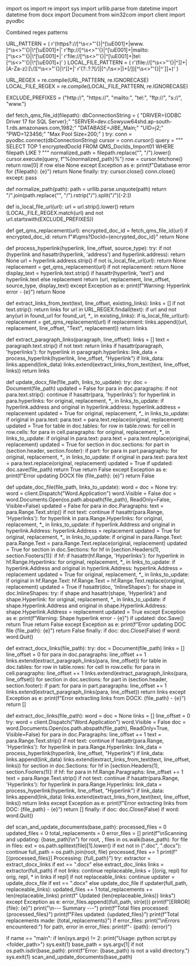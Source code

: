 import os import re import sys import urllib.parse from datetime import datetime from docx import Document from win32com import client import pyodbc

Combined regex patterns

URL_PATTERN = ( r'(https?://[^\s<>"'{}|\^[\uE001]+|www\.[^\s<>"\'{}|\\^[\uE001]+|' r'ftp://[^\s<>"'{}|\^[\uE001]+|mailto:[^\s<>"\'{}|\\^[\uE001]+|' r'file://[^\s<>"'{}|\^[\uE001]+|tel:[^\s<>"\'{}|\\^[\uE001]+)' ) LOCAL_FILE_PATTERN = ( r'(file://[^\s<>"'{}|\^\]]+|[A-Za-z]:[\\/][^\s<>"\'{}|\\^]]+|' r'(?:.?.?[\/]|[^:/\\s<>|]+[\/])[^\s<>"'{}|\^`]]+)' )

URL_REGEX = re.compile(URL_PATTERN, re.IGNORECASE) LOCAL_FILE_REGEX = re.compile(LOCAL_FILE_PATTERN, re.IGNORECASE)

EXCLUDE_PREFIXES = ("http://", "https://", "mailto:", "tel:", "ftp://", "s://", "www.")

def fetch_qms_file_id(filepath): dbConnectionString = ( "DRIVER={ODBC Driver 17 for SQL Server};" "SERVER=dev.c5owyuw64shd.ap-south-1.rds.amazonaws.com,1982;" "DATABASE=JIBE_Main;" "UID=j2;" "PWD=123456;" "Max Pool Size=200;" ) try: conn = pyodbc.connect(dbConnectionString) cursor = conn.cursor() query = """ SELECT TOP 1 encryptedDocId FROM QMS_DocIds_Import01 WHERE filepath LIKE ? """ normalized_path = filepath.replace("\", "/").lower() cursor.execute(query, f"%{normalized_path}%") row = cursor.fetchone() return row[0] if row else None except Exception as e: print(f"Database error for {filepath}: {e}") return None finally: try: cursor.close() conn.close() except: pass

def normalize_path(path): path = urllib.parse.unquote(path) return "/".join(path.replace("\", "/").rstrip("/").split("/")[-2:])

def is_local_file_url(url): url = url.strip().lower() return (LOCAL_FILE_REGEX.match(url) and not url.startswith(EXCLUDE_PREFIXES))

def get_qms_replacement(url): encrypted_doc_id = fetch_qms_file_id(url) if encrypted_doc_id: return f"#\qms?DocId={encrypted_doc_id}" return None

def process_hyperlink(hyperlink, line_offset, source_type): try: if not (hyperlink and hasattr(hyperlink, 'address') and hyperlink.address): return None url = hyperlink.address.strip() if not is_local_file_url(url): return None replacement = get_qms_replacement(url) if not replacement: return None display_text = hyperlink.text.strip() if hasattr(hyperlink, 'text') and hyperlink.text else replacement return (url, replacement, line_offset, source_type, display_text) except Exception as e: print(f"Warning: Hyperlink error - {e}") return None

def extract_links_from_text(text, line_offset, existing_links): links = [] if not text.strip(): return links for url in URL_REGEX.findall(text): if url and not any(url in found_url for found_url, *_ in existing_links): if is_local_file_url(url): replacement = get_qms_replacement(url) if replacement: links.append((url, replacement, line_offset, "Text", replacement)) return links

def extract_paragraph_links(paragraph, line_offset): links = [] text = paragraph.text.strip() if not text: return links if hasattr(paragraph, 'hyperlinks'): for hyperlink in paragraph.hyperlinks: link_data = process_hyperlink(hyperlink, line_offset, "Hyperlink") if link_data: links.append(link_data) links.extend(extract_links_from_text(text, line_offset, links)) return links

def update_docx_file(file_path, links_to_update): try: doc = Document(file_path) updated = False for para in doc.paragraphs: if not para.text.strip(): continue if hasattr(para, 'hyperlinks'): for hyperlink in para.hyperlinks: for original, replacement, *_ in links_to_update: if hyperlink.address and original in hyperlink.address: hyperlink.address = replacement updated = True for original, replacement, *_ in links_to_update: if original in para.text: para.text = para.text.replace(original, replacement) updated = True for table in doc.tables: for row in table.rows: for cell in row.cells: for para in cell.paragraphs: for original, replacement, *_ in links_to_update: if original in para.text: para.text = para.text.replace(original, replacement) updated = True for section in doc.sections: for part in (section.header, section.footer): if part: for para in part.paragraphs: for original, replacement, *_ in links_to_update: if original in para.text: para.text = para.text.replace(original, replacement) updated = True if updated: doc.save(file_path) return True return False except Exception as e: print(f"Error updating DOCX file {file_path}: {e}") return False

def update_doc_file(file_path, links_to_update): word = doc = None try: word = client.Dispatch("Word.Application") word.Visible = False doc = word.Documents.Open(os.path.abspath(file_path), ReadOnly=False, Visible=False) updated = False for para in doc.Paragraphs: text = para.Range.Text.strip() if not text: continue if hasattr(para.Range, 'Hyperlinks'): for hyperlink in para.Range.Hyperlinks: for original, replacement, *_ in links_to_update: if hyperlink.Address and original in hyperlink.Address: hyperlink.Address = replacement updated = True for original, replacement, *_ in links_to_update: if original in para.Range.Text: para.Range.Text = para.Range.Text.replace(original, replacement) updated = True for section in doc.Sections: for hf in [section.Headers(1), section.Footers(1)]: if hf: if hasattr(hf.Range, 'Hyperlinks'): for hyperlink in hf.Range.Hyperlinks: for original, replacement, *_ in links_to_update: if hyperlink.Address and original in hyperlink.Address: hyperlink.Address = replacement updated = True for original, replacement, *_ in links_to_update: if original in hf.Range.Text: hf.Range.Text = hf.Range.Text.replace(original, replacement) updated = True if hasattr(doc, 'InlineShapes'): for shape in doc.InlineShapes: try: if shape and hasattr(shape, 'Hyperlink') and shape.Hyperlink: for original, replacement, *_ in links_to_update: if shape.Hyperlink.Address and original in shape.Hyperlink.Address: shape.Hyperlink.Address = replacement updated = True except Exception as e: print(f"Warning: Shape hyperlink error - {e}") if updated: doc.Save() return True return False except Exception as e: print(f"Error updating DOC file {file_path}: {e}") return False finally: if doc: doc.Close(False) if word: word.Quit()

def extract_docx_links(file_path): try: doc = Document(file_path) links = [] line_offset = 0 for para in doc.paragraphs: line_offset += 1 links.extend(extract_paragraph_links(para, line_offset)) for table in doc.tables: for row in table.rows: for cell in row.cells: for para in cell.paragraphs: line_offset += 1 links.extend(extract_paragraph_links(para, line_offset)) for section in doc.sections: for part in (section.header, section.footer): if part: for para in part.paragraphs: line_offset += 1 links.extend(extract_paragraph_links(para, line_offset)) return links except Exception as e: print(f"Error extracting links from DOCX: {file_path} - {e}") return []

def extract_doc_links(file_path): word = doc = None links = [] line_offset = 0 try: word = client.Dispatch("Word.Application") word.Visible = False doc = word.Documents.Open(os.path.abspath(file_path), ReadOnly=True, Visible=False) for para in doc.Paragraphs: line_offset += 1 text = para.Range.Text.strip() if not text: continue if hasattr(para.Range, 'Hyperlinks'): for hyperlink in para.Range.Hyperlinks: link_data = process_hyperlink(hyperlink, line_offset, "Hyperlink") if link_data: links.append(link_data) links.extend(extract_links_from_text(text, line_offset, links)) for section in doc.Sections: for hf in [section.Headers(1), section.Footers(1)]: if hf: for para in hf.Range.Paragraphs: line_offset += 1 text = para.Range.Text.strip() if not text: continue if hasattr(para.Range, 'Hyperlinks'): for hyperlink in para.Range.Hyperlinks: link_data = process_hyperlink(hyperlink, line_offset, "Hyperlink") if link_data: links.append(link_data) links.extend(extract_links_from_text(text, line_offset, links)) return links except Exception as e: print(f"Error extracting links from DOC: {file_path} - {e}") return [] finally: if doc: doc.Close(False) if word: word.Quit()

def scan_and_update_documents(base_path): processed_files = 0 updated_files = 0 total_replacements = 0 error_files = [] print(f"\nScanning and updating: {base_path}\n") for root, , files in os.walk(base_path): for file in files: ext = os.path.splitext(file)[1].lower() if ext not in (".doc", ".docx"): continue full_path = os.path.join(root, file) processed_files += 1 print(f"[{processed_files}] Processing: {full_path}") try: extractor = extract_docx_links if ext == ".docx" else extract_doc_links links = extractor(full_path) if not links: continue replaceable_links = [(orig, repl) for orig, repl, * in links if repl] if not replaceable_links: continue updater = update_docx_file if ext == ".docx" else update_doc_file if updater(full_path, replaceable_links): updated_files += 1 total_replacements += len(replaceable_links) print(f"  Updated {len(replaceable_links)} links") except Exception as e: error_files.append((full_path, str(e))) print(f"[ERROR] {file}: {e}") print("\n--- Summary ---") print(f"Total files processed: {processed_files}") print(f"Files updated: {updated_files}") print(f"Total replacements made: {total_replacements}") if error_files: print("\nErrors encountered:") for path, error in error_files: print(f"- {path}: {error}")

if name == "main": if len(sys.argv) != 2: print("Usage: python script.py <folder_path>") sys.exit(1) base_path = sys.argv[1] if not os.path.isdir(base_path): print(f"Error: {base_path} is not a valid directory.") sys.exit(1) scan_and_update_documents(base_path)

